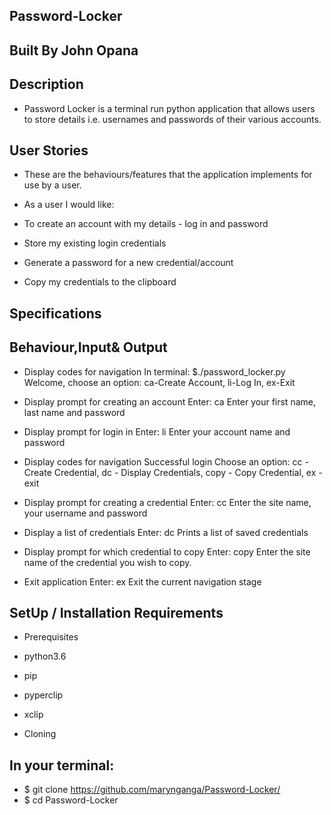 ## Password-Locker

## Built By John Opana

## Description

- Password Locker is a terminal run python application that allows users to store details i.e. usernames and passwords of their various accounts.

## User Stories

- These are the behaviours/features that the application implements for use by a user.

- As a user I would like:

- To create an account with my details - log in and password

- Store my existing login credentials

- Generate a password for a new credential/account

- Copy my credentials to the clipboard

## Specifications

## Behaviour,Input& Output

- Display codes for navigation	In terminal: $./password_locker.py	Welcome, choose an option: ca-Create Account, li-Log In, ex-Exit

- Display prompt for creating an account	Enter: ca	Enter your first name, last name and password

- Display prompt for login in	Enter: li	Enter your account name and password

- Display codes for navigation	Successful login	Choose an option: cc - Create Credential, dc - Display Credentials, copy - Copy Credential, ex - exit

- Display prompt for creating a credential	Enter: cc	Enter the site name, your username and password

- Display a list of credentials	Enter: dc	Prints a list of saved credentials

- Display prompt for which credential to copy	Enter: copy	Enter the site name of the credential you wish to copy.

- Exit application	Enter: ex	Exit the current navigation stage

## SetUp / Installation Requirements

- Prerequisites

- python3.6

- pip

- pyperclip

- xclip

- Cloning

## In your terminal:

  - $ git clone https://github.com/marynganga/Password-Locker/
  - $ cd Password-Locker


